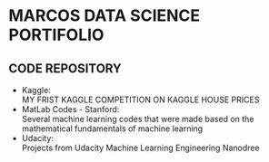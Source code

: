 # MARCOS DATA SCIENCE PORTIFOLIO
## CODE REPOSITORY
- Kaggle:	
MY FRIST KAGGLE COMPETITION ON KAGGLE HOUSE PRICES
- MatLab Codes - Stanford:	
Several machine learning codes that were made based on the mathematical fundamentals of machine learning
- Udacity:	
Projects from Udacity Machine Learning Engineering Nanodree

